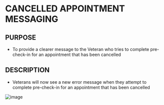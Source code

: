 # CANCELLED APPOINTMENT MESSAGING

## PURPOSE

- To provide a clearer message to the Veteran who tries to complete pre-check-in for an appointment that has been cancelled

## DESCRIPTION

- Veterans will now see a new error message when they attempt to complete pre-check-in for an appointment that has been cancelled

![image](https://user-images.githubusercontent.com/86678742/176734696-776ae8ba-3ee6-4a07-ab9c-81c96565278b.png)

